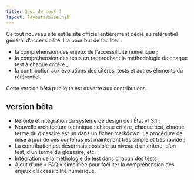 ```yaml
---
title: Quoi de neuf ?
layout: layouts/base.njk
---
```


Ce tout nouveau site est le site officiel entièrement dédié au référentiel général d’accessibilité.
Il a pour but de faciliter :

- la compréhension des enjeux de l’accessilibité numérique ;
- la compréhension des tests en rapprochant la méthodologie de chaque test à chaque critère ;
- la contribution aux évolutions des citères, tests et autres éléments du référentiel.

Cette version bêta publique est ouverte aux contributions.

## version bêta

- Refonte et intégration du système de design de l’État v1.3.1 ;
- Nouvelle architecture technique : chaque critère, chaque test, chaque terme du glossaire est un dans un ficher markdown. La procédure de mise à jour de ces contenus est maintenant très simple et très rapide ;
- La contribution est désormais possible au niveau d’un critère, d’un test, d’un terme du gloassire, etc. ;
- Intégration de la méthologie de test dans chacun des tests ;
- Ajout d’une « FAQ » simplifiée pour faciliter la compréhension des enjeux d‘accessibilité numérique.
